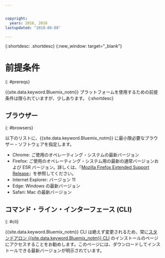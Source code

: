 ```yaml
---


copyright:
  years: 2016, 2018
lastupdated: "2018-08-08"

---
```


{:shortdesc: .shortdesc}
{:new_window: target="_blank"}

# 前提条件
{: #prereqs}

{{site.data.keyword.Bluemix_notm}} プラットフォームを使用するための前提条件は限られていますが、少しあります。
{:shortdesc}

## ブラウザー
{: #browsers}

以下のリストに、{{site.data.keyword.Bluemix_notm}} に最小限必要なブラウザー・ソフトウェアを指定します。

 * Chrome: ご使用のオペレーティング・システムの最新バージョン
 * Firefox: ご使用のオペレーティング・システム用の最新の通常バージョンおよび ESR バージョン。詳しくは、『[Mozilla Firefox Extended Support Release](https://www.mozilla.org/firefox/organizations/)』を参照してください。
 * Internet Explorer: バージョン 11
 * Edge: Windows の最新バージョン
 * Safari: Mac の最新バージョン

## コマンド・ライン・インターフェース (CLI)
{: #cli}

{{site.data.keyword.Bluemix_notm}} CLI は絶えず変更されるため、常に[スタンドアロン {{site.data.keyword.Bluemix_notm}} CLI](docs/cli/reference/ibmcloud/download_cli.html) のインストールのページにアクセスすることをお勧めします。このページには、ダウンロードしてインストールできる最新バージョンが明示されています。
